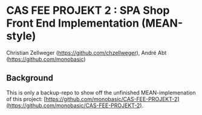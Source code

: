 # CAS FEE PROJEKT 2 : SPA Shop Front End Implementation (MEAN-style)
Christian Zellweger (https://github.com/chzellweger), 
André Abt (https://github.com/monobasic)

## Background
This is only a backup-repo to show off the unfinished MEAN-implemenation of this project: [https://github.com/monobasic/CAS-FEE-PROJEKT-2](https://github.com/monobasic/CAS-FEE-PROJEKT-2).